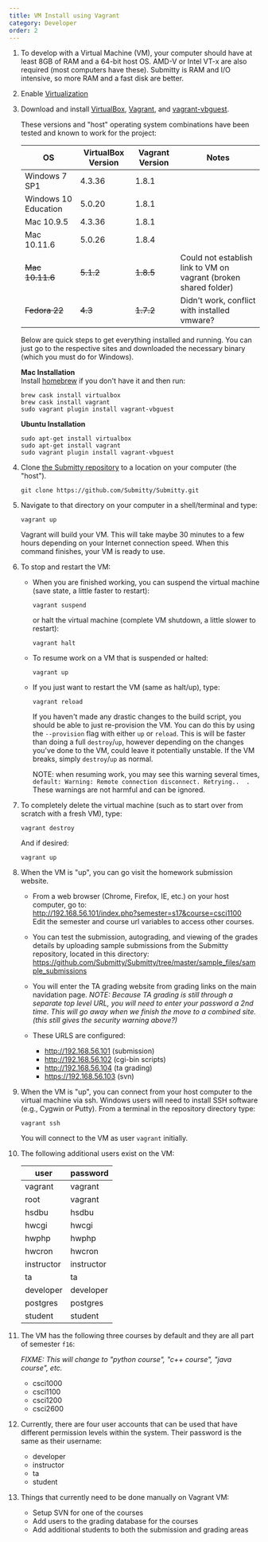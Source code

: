 ```yaml
---
title: VM Install using Vagrant
category: Developer
order: 2
---
```


1. To develop with a Virtual Machine (VM), your computer should have
   at least 8GB of RAM and a 64-bit host OS.  AMD-V or Intel VT-x are
   also required (most computers have these).  Submitty is RAM and I/O
   intensive, so more RAM and a fast disk are better.


2. Enable [Virtualization](http://tinyurl.com/enable-virtualization)


3. Download and install [VirtualBox](https://www.virtualbox.org/), [Vagrant](https://www.vagrantup.com), and [vagrant-vbguest](https://github.com/dotless-de/vagrant-vbguest). 

    These versions and "host" operating system combinations have been tested and known to work for the project:

    | OS                    | VirtualBox Version | Vagrant Version | Notes  |
    |-----------------------|--------------------|-----------------|--------|
    | Windows 7 SP1         | 4.3.36             | 1.8.1           | |
    | Windows 10 Education  | 5.0.20             | 1.8.1           | |
    | Mac 10.9.5            | 4.3.36             | 1.8.1           | |
    | Mac 10.11.6           | 5.0.26             | 1.8.4           | |
    | ~~Mac 10.11.6~~       | ~~5.1.2~~          | ~~1.8.5~~       | Could not establish link to VM on vagrant (broken shared folder) |
    | ~~Fedora 22~~         | ~~4.3~~            | ~~1.7.2~~       | Didn't work, conflict with installed vmware? |

    Below are quick steps to get everything installed and running. You can just go to the respective sites and downloaded the necessary binary (which you must do for Windows).

    **Mac Installation**  
    Install [homebrew](http://brew.sh/) if you don't have it and then run:
    ```
    brew cask install virtualbox
    brew cask install vagrant
    sudo vagrant plugin install vagrant-vbguest
    ```
   
    **Ubuntu Installation**
    ```
    sudo apt-get install virtualbox
    sudo apt-get install vagrant
    sudo vagrant plugin install vagrant-vbguest
    ```

2. Clone [the Submitty repository](https://github.com/Submitty/Submitty) to a location on
   your computer (the "host").
    
   ```
   git clone https://github.com/Submitty/Submitty.git
   ```


3. Navigate to that directory on your computer in a shell/terminal and
   type:

   ```
   vagrant up
   ```

   Vagrant will build your VM.  This will take maybe 30 minutes to a
   few hours depending on your Internet connection speed.  When this
   command finishes, your VM is ready to use.


5. To stop and restart the VM:

   * When you are finished working, you can suspend the virtual
     machine (save state, a little faster to restart):

     ```
     vagrant suspend
     ```
     
     or halt the virtual machine (complete VM shutdown, a little
     slower to restart):

     ```
     vagrant halt
     ```
   
   * To resume work on a VM that is suspended or halted:

     ```
     vagrant up
     ```

   * If you just want to restart the VM (same as halt/up), type:
     ```
     vagrant reload
     ```

     If you haven't made any drastic changes to the build script, 
     you should be able to just re-provision the VM. You can do this by
     using the `--provision` flag with either `up` or  `reload`. This is 
     will be faster than doing a full `destroy`/`up`, however depending on
     the changes you've done to the VM, could leave it potentially unstable.
     If the VM breaks, simply `destroy`/`up` as normal.

     NOTE: when resuming work, you may see this warning several
     times, `default: Warning: Remote connection
     disconnect. Retrying..  .` These warnings are not harmful and can
     be ignored.

6. To completely delete the virtual machine (such as to start over from
   scratch with a fresh VM), type:

   ```
   vagrant destroy
   ```

   And if desired:

   ```
   vagrant up
   ```


7. When the VM is "up", you can go visit the homework submission
   website.
   
   * From a web browser (Chrome, Firefox, IE, etc.) on your host
     computer, go to:  
     <http://192.168.56.101/index.php?semester=s17&course=csci1100>  
     Edit the semester and course url variables to access other courses.

   * You can test the submission, autograding, and viewing of the
     grades details by uploading sample submissions from the Submitty
     repository, located in this directory:  
     <https://github.com/Submitty/Submitty/tree/master/sample_files/sample_submissions>

   * You will enter the TA grading website from grading links on the main navidation page.
     _NOTE:  Because TA grading is still through a separate top level URL, you will need to enter your
     password a 2nd time.  This will go away when we finish the move to a combined site.
     (this still gives the security warning above?)_

   * These URLS are configured:
     * <http://192.168.56.101> (submission)
     * <http://192.168.56.102> (cgi-bin scripts)
     * <http://192.168.56.104> (ta grading)
     * <https://192.168.56.103> (svn)


8. When the VM is "up", you can connect from your host computer to the
   virtual machine via ssh.  Windows users will need to install SSH
   software (e.g., Cygwin or Putty).  From a terminal in the
   repository directory type:

   ```
   vagrant ssh
   ```

   You will connect to the VM as user `vagrant` initially. 


9.  The following additional users exist on the VM:

    | user | password |
    |------|----------|
    | vagrant | vagrant |
    | root | vagrant |
    | hsdbu | hsdbu |
    | hwcgi | hwcgi |
    | hwphp | hwphp |
    | hwcron | hwcron |
    | instructor | instructor |
    | ta | ta |
    | developer | developer |
    | postgres | postgres |
    | student | student |


10. The VM has the following three courses by default and they are all part of semester `f16`:

    _FIXME:  This will change to "python course", "c++ course", "java course", etc._
    
    * csci1000
    * csci1100
    * csci1200
    * csci2600


11. Currently, there are four user accounts that can be used that have different permission levels within the system. Their password is the same as their username:
   
    * developer
    * instructor
    * ta
    * student

11. Things that currently need to be done manually on Vagrant VM:

    * Setup SVN for one of the courses
    * Add users to the grading database for the courses
    * Add additional students to both the submission and grading areas